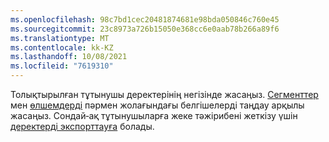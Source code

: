 ```yaml
---
ms.openlocfilehash: 98c7bd1cec20481874681e98bda050846c760e45
ms.sourcegitcommit: 23c8973a726b15050e368cc6e0aab78b266a89f6
ms.translationtype: MT
ms.contentlocale: kk-KZ
ms.lasthandoff: 10/08/2021
ms.locfileid: "7619310"
---
```

Толықтырылған тұтынушы деректерінің негізінде жасаңыз. [Сегменттер](../audience-insights/segments.md) мен [өлшемдерді](../audience-insights/measures.md) пәрмен жолағындағы белгішелерді таңдау арқылы жасаңыз. Сондай‑ақ тұтынушыларға жеке тәжірибені жеткізу үшін [деректерді экспорттауға](../audience-insights/export-destinations.md) болады.